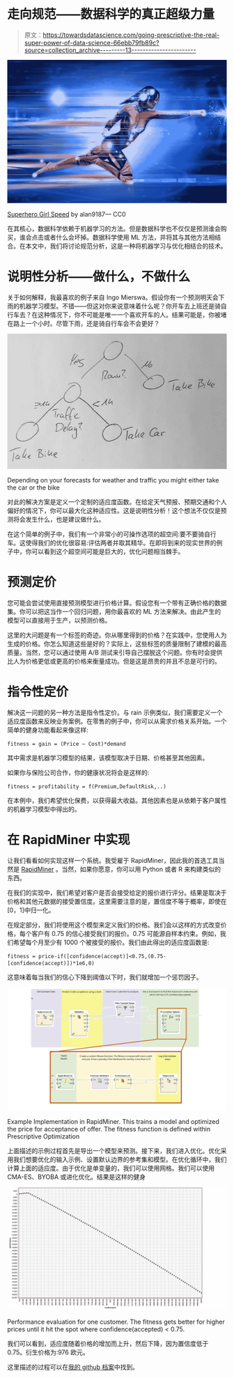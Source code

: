# 走向规范——数据科学的真正超级力量

> 原文：<https://towardsdatascience.com/going-prescriptive-the-real-super-power-of-data-science-66ebb79fb89c?source=collection_archive---------13----------------------->

![](img/3e9e1405f4a9150be078fd1dfff4beda.png)

[Superhero Girl Speed](https://pixabay.com/en/superhero-girl-speed-runner-534120/) by alan9187— CC0

在其核心，数据科学依赖于机器学习的方法。但是数据科学也不仅仅是预测谁会购买，谁会点击或者什么会坏掉。数据科学使用 ML 方法，并将其与其他方法相结合。在本文中，我们将讨论规范分析，这是一种将机器学习与优化相结合的技术。

# 说明性分析——做什么，不做什么

关于如何解释，我最喜欢的例子来自 Ingo Mierswa。假设你有一个预测明天会下雨的机器学习模型。不错——但这对你来说意味着什么呢？你开车去上班还是骑自行车去？在这种情况下，你不可能是唯一一个喜欢开车的人。结果可能是，你被堵在路上一个小时。尽管下雨，还是骑自行车会不会更好？

![](img/35a25d2a39a5b014b477f2bca0f61521.png)

Depending on your forecasts for weather and traffic you might either take the car or the bike

对此的解决方案是定义一个定制的适应度函数。在给定天气预报、预期交通和个人偏好的情况下，你可以最大化这种适应性。这是说明性分析！这个想法不仅仅是预测将会发生什么，也是建议做什么。

在这个简单的例子中，我们有一个非常小的可操作选项的超空间:要不要骑自行车。这使得我们的优化很容易:评估两者并取其精华。在即将到来的现实世界的例子中，你可以看到这个超空间可能是巨大的，优化问题相当棘手。

# **预测定价**

您可能会尝试使用直接预测模型进行价格计算。假设您有一个带有正确价格的数据集。你可以把这当作一个回归问题，用你最喜欢的 ML 方法来解决。由此产生的模型可以直接用于生产，以预测价格。

这里的大问题是有一个标签的奇迹。你从哪里得到的价格？在实践中，您使用人为生成的价格。你怎么知道这些是好的？实际上，这些标签的质量限制了建模的最高质量。当然，您可以通过使用 A/B 测试来引导自己摆脱这个问题。你有时会提供比人为价格更低或更高的价格来衡量成功。但是这是昂贵的并且不总是可行的。

# 指令性定价

解决这一问题的另一种方法是指令性定价。与 rain 示例类似，我们需要定义一个适应度函数来反映业务案例。在零售的例子中，你可以从需求价格关系开始。一个简单的健身功能看起来像这样:

```
fitness = gain = (Price — Cost)*demand
```

其中需求是机器学习模型的结果，该模型取决于日期、价格甚至其他因素。

如果你与保险公司合作，你的健康状况将会是这样的:

```
fitness = profitability = f(Premium,DefaultRisk,..)
```

在本例中，我们希望优化保费，以获得最大收益。其他因素也是从依赖于客户属性的机器学习模型中得出的。

# 在 RapidMiner 中实现

让我们看看如何实现这样一个系统。我受雇于 RapidMiner，因此我的首选工具当然是 [RapidMiner](https://www.rapidminer.com) 。当然，如果你愿意，你可以用 Python 或者 R 来构建类似的东西。

在我们的实现中，我们希望对客户是否会接受给定的报价进行评分。结果是取决于价格和其他元数据的接受置信度。这里需要注意的是，置信度不等于概率，即使在[0，1]中归一化。

在规定部分，我们将使用这个模型来定义我们的价格。我们会以这样的方式改变价格，每个客户有 0.75 的信心接受我们的报价。0.75 可能源自样本约束。例如，我们希望每个月至少有 1000 个被接受的报价。我们由此得出的适应度函数是:

```
fitness = price-if([confidence(accept)]<0.75,(0.75-[confidence(accept)])*1e6,0)
```

这意味着每当我们的信心下降到阈值以下时，我们就增加一个惩罚因子。

![](img/793f641b8b7a9f8c79cf6d68b02fab47.png)

Example Implementation in RapidMiner. This trains a model and optimized the price for acceptance of offer. The fitness function is defined within Prescriptive Optimization

上面描述的示例过程首先是导出一个模型来预测。接下来，我们进入优化。优化采用我们想要优化的输入示例、设置默认边界的参考集和模型。在优化循环中，我们计算上面的适应度。由于优化是单变量的，我们可以使用网格。我们可以使用 CMA-ES、BYOBA 或进化优化。结果是这样的健身

![](img/25e8b7fd0eef8036ecc16b94aaa64055.png)

Performance evaluation for one customer. The fitness gets better for higher prices until it hit the spot where confidence(accepted) < 0.75.

我们可以看到，适应度随着价格的增加而上升，然后下降，因为置信度低于 0.75。衍生价格为:976 欧元。

这里描述的过程可以在[我的 github 档案](https://github.com/MartinSchmitzDo/RapidMinerBlogMaterials/tree/master/PrescriptiveAnalytics)中找到。